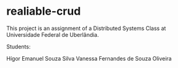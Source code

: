 # realiable-crud
This project is an assignment of a Distributed Systems Class at Universidade Federal de Uberlândia.

Students:

Hígor Emanuel Souza Silva
Vanessa Fernandes de Souza Oliveira

